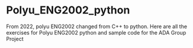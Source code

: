# Polyu_ENG2002_python
From 2022, polyu ENG2002 changed from C++ to python. 
Here are all the exercises for Polyu ENG2002 python and sample code for the ADA Group Project
